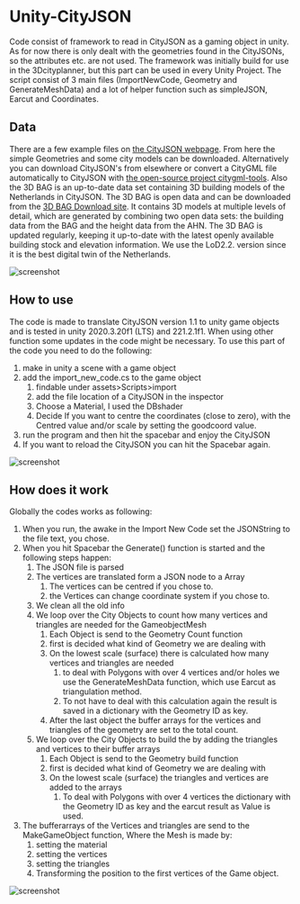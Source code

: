 # Unity-CityJSON
Code consist of framework to read in CityJSON as a gaming object in unity. As for now there is only dealt with the geometries found in the CityJSONs, so the attributes etc. are not used. The framework was initially build for use in the 3Dcityplanner, but this part can be used in every Unity Project. The script consist of 3 main files (ImportNewCode, Geometry and GenerateMeshData) and a lot of helper function such as simpleJSON, Earcut and Coordinates.
## Data
There are a few example files on [the CityJSON webpage](https://www.cityjson.org/datasets/). From here the simple Geometries and some city models can be downloaded. Alternatively you can download CityJSON's from elsewhere or convert a CityGML file automatically to CityJSON with [the open-source project citygml-tools](https://github.com/citygml4j/citygml-tools).
Also the 3D BAG is an up-to-date data set containing 3D building models of the Netherlands in CityJSON. The 3D BAG is open data and can be downloaded from the [3D BAG Download site](https://3dbag.nl/en/download). It contains 3D models at multiple levels of detail, which are generated by combining two open data sets: the building data from the BAG and the height data from the AHN. The 3D BAG is updated regularly, keeping it up-to-date with the latest openly available building stock and elevation information. We use the LoD2.2. version since it is the best digital twin of the Netherlands.

![screenshot](https://user-images.githubusercontent.com/43202623/145060708-f0cd638b-9ac0-4e45-8d13-732e8cbf3dc0.jpeg?raw=true)

## How to use
The code is made to translate CityJSON version 1.1 to unity game objects and is tested in unity 2020.3.20f1 (LTS) and 221.2.1f1. When using other function some updates in the code might be necessary.
To use this part of the code you need to do the following:
1. make in unity a scene with a game object
2. add the import_new_code.cs to the game object
    1. findable under assets>Scripts>import
    2. add the file location of a CityJSON in the inspector
    3. Choose a Material, I used the DBshader
    4. Decide If you want to centre the coordinates (close to zero), with the Centred value and/or scale by setting the goodcoord value.
3. run the program and then hit the spacebar and enjoy the CityJSON
4. If you want to reload the CityJSON you can hit the Spacebar again.

![screenshot](https://user-images.githubusercontent.com/43202623/145060656-15f666be-ab99-48fc-81a3-af35b1d2675f.PNG?raw=true)

## How does it work
Globally the codes works as following:

1. When you run, the awake in the Import New Code set the JSONString to the file text, you chose.
2. When you hit Spacebar the Generate() function is started and the following steps happen:
    1.  The JSON file is parsed
    2.  The vertices are translated form a JSON node to a Array
        1. The vertices can be centred if you chose to.
        2. the Vertices can change coordinate system if you chose to.
    3. We clean all the old info 
    4. We loop over the City Objects to count how many vertices and triangles are needed for the GameobjectMesh
        1. Each Object is send to the Geometry Count function
        2. first is decided what kind of Geometry we are dealing with
        3. On the lowest scale (surface) there is calculated how many vertices and triangles are needed
            1. to deal with Polygons with over 4 vertices and/or holes we use the GenerateMeshData function, which use Earcut as triangulation method.
            2. To not have to deal with this calculation again the result is saved in a dictionary with the Geometry ID as key.
        4. After the last object the buffer arrays for the vertices and triangles of the geometry are set to the total count.
    5. We loop over the City Objects to build the by adding the triangles and vertices to their buffer arrays
        1. Each Object is send to the Geometry build function
        2. first is decided what kind of Geometry we are dealing with
        3. On the lowest scale (surface) the triangles and vertices are added to the arrays
            1. To deal with Polygons with over 4 vertices the dictionary with the Geometry ID as key and the earcut result as Value is used.
3. The bufferarrays of the Vertices and triangles are send to the MakeGameObject function, Where the Mesh is made by:
    1. setting the material
    2. setting the vertices
    3. setting the triangles
    4. Transforming the position to the first vertices of the Game object.

![screenshot](https://user-images.githubusercontent.com/43202623/145060628-b072b63b-b2a5-4b5c-932d-993d38068dc1.PNG?raw=true)
